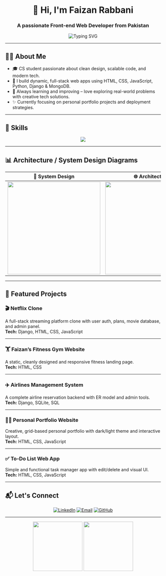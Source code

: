<h1 align="center">👋 Hi, I'm Faizan Rabbani</h1>
<h3 align="center">A passionate Front-end Web Developer from Pakistan</h3>

<p align="center">
  <img src="https://readme-typing-svg.herokuapp.com/?lines=HTML%2C+CSS%2C+JavaScript%2C+Python%2C+Django%2C+MongoDB;Always+learning+and+building...&center=true&width=500&height=45" alt="Typing SVG" />
</p>

---

## 🧑‍💻 About Me

- 🎓 CS student passionate about clean design, scalable code, and modern tech.
- 🔨 I build dynamic, full-stack web apps using HTML, CSS, JavaScript, Python, Django & MongoDB.
- 🚀 Always learning and improving – love exploring real-world problems with creative tech solutions.
- ✨ Currently focusing on personal portfolio projects and deployment strategies.

---

## 💼 Skills

<p align="center">
  <img src="https://skillicons.dev/icons?i=html,css,js,python,django,mongodb,sqlite,git,github" />
</p>

---

## 📊 Architecture / System Design Diagrams

| 📌 System Design | 🌐 Architecture |
|------------------|----------------|
| <img src="https://www.crio.do/blog/content/images/2023/08/A-Comprehensive-Guide-to-System-Design.png" width="300"/> | <img src="https://integrio.net/static/a7aa5f34582757f1ae8793302a6c0499/components-of-web-application-architechture.png" width="300"/> |


---

## 🚀 Featured Projects

### 🎬 Netflix Clone
A full-stack streaming platform clone with user auth, plans, movie database, and admin panel.  
**Tech:** Django, HTML, CSS, JavaScript  


---

### 🏋️ Faizan’s Fitness Gym Website
A static, cleanly designed and responsive fitness landing page.  
**Tech:** HTML, CSS  


---

### ✈️ Airlines Management System
A complete airline reservation backend with ER model and admin tools.  
**Tech:** Django, SQLite, SQL  


---

### 🧑‍🎨 Personal Portfolio Website
Creative, grid-based personal portfolio with dark/light theme and interactive layout.  
**Tech:** HTML, CSS, JavaScript  


---

### ✅ To-Do List Web App
Simple and functional task manager app with edit/delete and visual UI.  
**Tech:** HTML, CSS, JavaScript  


---

## 📬 Let's Connect

<p align="center">
  <a href="https://www.linkedin.com/in/faizan-webdev/" target="_blank"><img alt="LinkedIn" src="https://img.shields.io/badge/LinkedIn-Faizan%20Rabbani-blue?style=flat-square&logo=linkedin"></a>
  <a href="faizanrabbani987@gmail.com"><img alt="Email" src="https://img.shields.io/badge/Email-faizanrabbani987@gmail.com-red?style=flat-square&logo=gmail"></a>
  <a href="https://github.com/Faizan-rabbani"><img alt="GitHub" src="https://img.shields.io/badge/GitHub-faizanrabbani-black?style=flat-square&logo=github"></a>
</p>

---

<p align="center">
  <img src="https://github-readme-stats.vercel.app/api?username=Faizan-rabbani&show_icons=true&theme=tokyonight" height="160" />
  <img src="https://github-readme-streak-stats.herokuapp.com/?user=Faizan-rabbani&theme=tokyonight" height="160"/>
</p>

